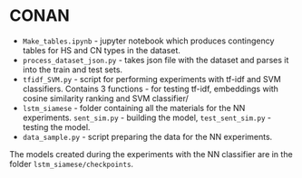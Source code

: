 # CONAN

* `Make_tables.ipynb` - jupyter notebook which produces contingency tables for HS and CN types in the dataset.
* `process_dataset_json.py` - takes json file with the dataset and parses it into the train and test sets.
* `tfidf_SVM.py` - script for performing experiments with tf-idf and SVM classifiers. Contains 3 functions - for testing tf-idf, embeddings with cosine similarity ranking and SVM classifier/
* `lstm_siamese` - folder containing all the materials for the NN experiments. `sent_sim.py` - building the model, `test_sent_sim.py` - testing the model.
* `data_sample.py` - script preparing the data for the NN experiments.

The models created during the experiments with the NN classifier are in the folder `lstm_siamese/checkpoints`.

